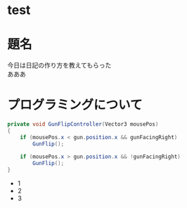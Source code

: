 # test
# 題名
今日は日記の作り方を教えてもらった<br>
あああ

# プログラミングについて
```C#
private void GunFlipController(Vector3 mousePos)
{
    if (mousePos.x < gun.position.x && gunFacingRight)
        GunFlip();
    
    if (mousePos.x > gun.position.x && !gunFacingRight)
        GunFlip();
}
```

* 1
* 2
* 3
